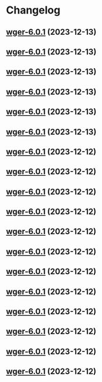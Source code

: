 # Changelog



## [wger-6.0.1](https://github.com/truecharts/charts/compare/wger-5.0.3...wger-6.0.1) (2023-12-13)




## [wger-6.0.1](https://github.com/truecharts/charts/compare/wger-5.0.3...wger-6.0.1) (2023-12-13)




## [wger-6.0.1](https://github.com/truecharts/charts/compare/wger-5.0.3...wger-6.0.1) (2023-12-13)




## [wger-6.0.1](https://github.com/truecharts/charts/compare/wger-5.0.3...wger-6.0.1) (2023-12-13)




## [wger-6.0.1](https://github.com/truecharts/charts/compare/wger-5.0.3...wger-6.0.1) (2023-12-13)




## [wger-6.0.1](https://github.com/truecharts/charts/compare/wger-5.0.3...wger-6.0.1) (2023-12-13)




## [wger-6.0.1](https://github.com/truecharts/charts/compare/wger-5.0.3...wger-6.0.1) (2023-12-12)




## [wger-6.0.1](https://github.com/truecharts/charts/compare/wger-5.0.3...wger-6.0.1) (2023-12-12)




## [wger-6.0.1](https://github.com/truecharts/charts/compare/wger-5.0.3...wger-6.0.1) (2023-12-12)




## [wger-6.0.1](https://github.com/truecharts/charts/compare/wger-5.0.3...wger-6.0.1) (2023-12-12)




## [wger-6.0.1](https://github.com/truecharts/charts/compare/wger-5.0.3...wger-6.0.1) (2023-12-12)




## [wger-6.0.1](https://github.com/truecharts/charts/compare/wger-5.0.3...wger-6.0.1) (2023-12-12)




## [wger-6.0.1](https://github.com/truecharts/charts/compare/wger-5.0.3...wger-6.0.1) (2023-12-12)




## [wger-6.0.1](https://github.com/truecharts/charts/compare/wger-5.0.3...wger-6.0.1) (2023-12-12)




## [wger-6.0.1](https://github.com/truecharts/charts/compare/wger-5.0.3...wger-6.0.1) (2023-12-12)




## [wger-6.0.1](https://github.com/truecharts/charts/compare/wger-5.0.3...wger-6.0.1) (2023-12-12)




## [wger-6.0.1](https://github.com/truecharts/charts/compare/wger-5.0.3...wger-6.0.1) (2023-12-12)




## [wger-6.0.1](https://github.com/truecharts/charts/compare/wger-5.0.3...wger-6.0.1) (2023-12-12)

